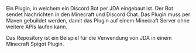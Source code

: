 Ein Plugin, in welchem ein Discord Bot per JDA eingebaut ist. Der Bot sendet Nachrichten in den Minecraft und Discord Chat.
Das Plugin muss per Maven gebuildet werden, damit das Plugin auf einem Minecraft Server ohne weitere APIs laufen kann.

Das Repository ist ein Beispiel für die Verwendung von JDA in einem Minecraft Spigot Plugin.
